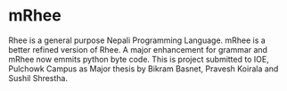 mRhee
=====
Rhee is a general purpose Nepali Programming Language. mRhee is a better refined version of Rhee. A major enhancement for grammar and mRhee now emmits python byte code. This is project submitted to IOE, Pulchowk Campus as Major thesis by Bikram Basnet, Pravesh Koirala and Sushil Shrestha.
